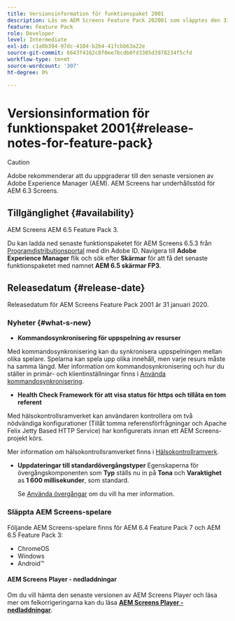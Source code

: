 ```yaml
---
title: Versionsinformation för funktionspaket 2001
description: Läs om AEM Screens Feature Pack 202001 som släpptes den 31 januari 2020.
feature: Feature Pack
role: Developer
level: Intermediate
exl-id: c1a0b394-97dc-4104-b2b4-41fcbb63a22e
source-git-commit: 6643f4162c8f0ee7bcdb0fd3305d3978234f5cfd
workflow-type: tm+mt
source-wordcount: '307'
ht-degree: 0%

---
```


# Versionsinformation för funktionspaket 2001{#release-notes-for-feature-pack}

>[!CAUTION]
>
>Adobe rekommenderar att du uppgraderar till den senaste versionen av Adobe Experience Manager (AEM). AEM Screens har underhållsstöd för AEM 6.3 Screens.

## Tillgänglighet {#availability}

AEM Screens AEM 6.5 Feature Pack 3.

Du kan ladda ned senaste funktionspaketet för AEM Screens 6.5.3 från [Programdistributionsportal](https://experience.adobe.com/#/downloads/content/software-distribution/en/aem.html) med din Adobe ID. Navigera till **Adobe Experience Manager** flik och sök efter **Skärmar** för att få det senaste funktionspaketet med namnet **AEM 6.5 skärmar FP3**.

## Releasedatum {#release-date}

Releasedatum för AEM Screens Feature Pack 2001 är 31 januari 2020.

### Nyheter {#what-s-new}

* **Kommandosynkronisering för uppspelning av resurser**

Med kommandosynkronisering kan du synkronisera uppspelningen mellan olika spelare. Spelarna kan spela upp olika innehåll, men varje resurs måste ha samma längd.
Mer information om kommandosynkronisering och hur du ställer in primär- och klientinställningar finns i [Använda kommandosynkronisering](using-command-sync.md).

* **Health Check Framework för att visa status för https och tillåta en tom referent**

Med hälsokontrollsramverket kan användaren kontrollera om två nödvändiga konfigurationer (Tillåt tomma referensförfrågningar och Apache Felix Jetty Based HTTP Service) har konfigurerats innan ett AEM Screens-projekt körs.

Mer information om hälsokontrollsramverket finns i [Hälsokontrollramverk](/help/user-guide/configuring-screens-introduction.md#health-check-framework).

* **Uppdateringar till standardövergångstyper**
Egenskaperna för övergångskomponenten som **Typ** ställs nu in på **Tona** och **Varaktighet** as **1 600 millisekunder**, som standard.

  Se [Använda övergångar](/help/user-guide/applying-transitions.md) om du vill ha mer information.


### Släppta AEM Screens-spelare

Följande AEM Screens-spelare finns för AEM 6.4 Feature Pack 7 och AEM 6.5 Feature Pack 3:

* ChromeOS
* Windows
* Android™

#### AEM Screens Player - nedladdningar

Om du vill hämta den senaste versionen av AEM Screens Player och läsa mer om felkorrigeringarna kan du läsa [**AEM Screens Player - nedladdningar**](https://download.macromedia.com/screens/).
